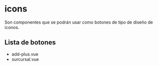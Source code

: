 # icons
Son componentes que se podrán usar como botones de tipo de diseño de iconos.

## Lista de botones
* add-plus.vue
* surcursal.vue